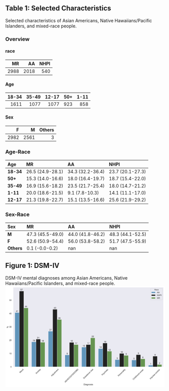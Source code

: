 
## Table 1: Selected Characteristics
Selected characteristics of Asian Americans, Native Hawaiians/Pacific Islanders, and mixed-race people.
### Overview
#### race

|   **M**R |   AA |   NHPI |
|-----:|-----:|-------:|
| 2988 | 2018 |    540 |

#### Age

|   **18-34** |   **35-49** |   **12-17** |   **50+** |   **1-11** |
|--------:|--------:|--------:|------:|-------:|
|    1611 |    1077 |    1077 |   923 |    858 |

#### Sex

|    **F** |    **M** |   **Others** |
|-----:|-----:|---------:|
| 2982 | 2561 |        3 |

### Age-Race
| Age   | **M**R               | AA               | NHPI             |
|:------|:-----------------|:-----------------|:-----------------|
| **18-34** | 26.5 (24.9-28.1) | 34.3 (32.2-36.4) | 23.7 (20.1-27.3) |
| **50+**   | 15.3 (14.0-16.6) | 18.0 (16.4-19.7) | 18.7 (15.4-22.0) |
| **35-49** | 16.9 (15.6-18.2) | 23.5 (21.7-25.4) | 18.0 (14.7-21.2) |
| **1-11**  | 20.0 (18.6-21.5) | 9.1 (7.8-10.3)   | 14.1 (11.1-17.0) |
| **12-17** | 21.3 (19.8-22.7) | 15.1 (13.5-16.6) | 25.6 (21.9-29.2) |

### Sex-Race 
| Sex    | **M**R               | AA               | NHPI             |
|:-------|:-----------------|:-----------------|:-----------------|
| **M**      | 47.3 (45.5-49.0) | 44.0 (41.8-46.2) | 48.3 (44.1-52.5) |
| **F**      | 52.6 (50.9-54.4) | 56.0 (53.8-58.2) | 51.7 (47.5-55.9) |
| **Others** | 0.1 (-0.0-0.2)   | nan              | nan              |
## Figure 1: DSM-IV
DSM-IV mental diagnoses among Asian Americans, Native Hawaiians/Pacific Islanders, and mixed-race people.
![image](figure1.png)
